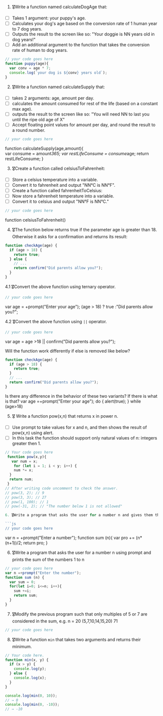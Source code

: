 1. 🎖Write a function named calculateDogAge that:
  * [ ] Takes 1 argument: your puppy's age.
  * [ ] Calculates your dog's age based on the conversion rate of 1 human year to 7 dog years.
  * [ ] Outputs the result to the screen like so: "Your doggie is NN years old in dog years!"
  * [ ] Add an additional argument to the function that takes the conversion rate of human to dog years.
```js
// your code goes here
function puppy(age){
  var conv = age * 7;
  console.log(`your dog is ${conv} years old`);
}
```
2. 🎖Write a function named calculateSupply that:
  * [ ] takes 2 arguments: age, amount per day.
  * [ ] calculates the amount consumed for rest of the life (based on a constant max age).
  * [ ] outputs the result to the screen like so: "You will need NN to last you until the ripe old age of X"
  * [ ] Accept floating point values for amount per day, and round the result to a round number.

```js
// your code goes here
```
function calculateSupply(age,amount){   
  var consume = amount*365;
  var restLifeConsume = consume*age;
  return restLifeConsume;
}

3. 🎖Create a function called celsiusToFahrenheit:
  * [ ] Store a celsius temperature into a variable.
  * [ ] Convert it to fahrenheit and output "NN°C is NN°F".
  * [ ] Create a function called fahrenheitToCelsius:
  * [ ] Now store a fahrenheit temperature into a variable.
  * [ ] Convert it to celsius and output "NN°F is NN°C."

```js
// your code goes here
```
function celsiusToFahrenheit()


4. 🎖The function below returns true if the parameter age is greater than 18. Otherwise it asks for a confirmation and returns its result:

```js
function checkAge(age) {
  if (age > 18) {
    return true;
  } else {
    // ...
    return confirm("Did parents allow you?");
  }
}
```
  4.1 🎖Convert the above function using ternary operator.
  ```js
  // your code goes here
  ```
  var age = +prompt("Enter your age");
  (age > 18) ? true :"Did parents allow you?";


  4.2 🎖Convert the above function using `||` operator.
  ```js
  // your code goes here
  ```
 var age = age >18 || confirm("Did parents allow you?");

Will the function work differently if else is removed like below?

```js
function checkAge(age) {
  if (age > 18) {
    return true;
  }
  // ...
  return confirm("Did parents allow you?");
}
```
Is there any difference in the behavior of these two variants? If there is what is that?
 var age =+prompt("Enter your age");
 do  {
    alert(true);
 } while (age>18)

5. 🎖 Write a function pow(x,n) that returns x in power n.

  * [ ] Use prompt to take values for x and n, and then shows the result of pow(x,n) using alert.
  * [ ] In this task the function should support only natural values of n: integers greater then 1.

```js
// Your code goes here
 function pow(x,y){
   var num = x;
    for (let i = 1; i < y; i++) {
    num *= x;
  }
  return num;
 }
// After writing code uncomment to check the answer.
// pow(3, 2); // 9
// pow(3, 3); // 27
// pow(1, 100); // 1
// pow(-31, 2); // "The number below 1 is not allowed"

6. 🎖Write a program that asks the user for a number n and gives them the possibility to choose between computing the sum and computing the product of 1,…,n. Return the result accordingly.

```js
// your code goes here
```
var n = +prompt("Enter a number");
function sum (n){
  var pro += (n*(n+1))/2;
  return pro;
}


6. 🎖Write a program that asks the user for a number n using prompt and prints the sum of the numbers 1 to n

```js
// your code goes here
var n =+prompt("Enter the number");
function sum (n) {
  var sum = 0;
  for(let i=0; i<=n; i++){
    sum +=i;
    return sum;
  }
}

```
7. 🎖Modify the previous program such that only multiples of 5 or 7 are considered in the sum, e.g. n = 20 (5,7,10,14,15,20) 71

```js
// your code goes here
```

8. 🎖Write a function `min` that takes two arguments and returns their minimum.

```js
// Your code here.
function min(x, y) {
  if (x > y) {
    console.log(y);
  } else {
    console.log(x);
  }
}

console.log(min(0, 10));
// → 0
console.log(min(0, -10));
// → -10
```